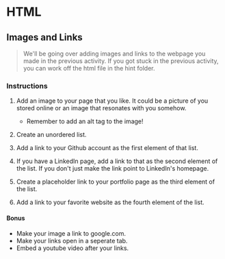 # HTML

## Images and Links

> We'll be going over adding images and links to the webpage you made in the previous activity. If you got stuck in the previous activity, you can work off the html file in the hint folder.

### Instructions

1. Add an image to your page that you like. It could be a picture of you stored online or an image that resonates with you somehow.
    * Remember to add an alt tag to the image!

2. Create an unordered list.

3. Add a link to your Github account as the first element of that list.

4. If you have a LinkedIn page, add a link to that as the second element of the list. If you don't just make the link point to LinkedIn's homepage.

5. Create a placeholder link to your portfolio page as the third element of the list.

6. Add a link to your favorite website as the fourth element of the list.

#### Bonus

* Make your image a link to google.com.
* Make your links open in a seperate tab.
* Embed a youtube video after your links.
